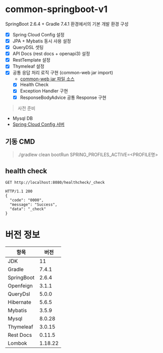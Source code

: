 # common-springboot-v1
SpringBoot 2.6.4 + Gradle 7.4.1 환경에서의 기본 개발 환경 구성

- [x] Spring Cloud Config 설정
- [x] JPA + Mybatis 동시 사용 설정
- [x] QueryDSL 셋팅
- [x] API Docs (rest docs + openapi3) 설정
- [x] RestTemplate 설정
- [x] Thymeleaf 설정
- [x] 공통 응답 처리 로직 구현 (common-web jar import)
    - [common-web jar 파일 소스](https://github.com/skysoo1111/common-web.git)
    - [x] Health Check
    - [x] Exception Handler 구현
    - [x] ResponseBodyAdvice 공통 Response 구현

> 사전 준비 
- Mysql DB
- [Spring Cloud Config 서버](https://github.com/skysoo1111/spring-config-server) 

## 기동 CMD
> ./gradlew clean bootRun SPRING_PROFILES_ACTIVE=<PROFILE명>

## health check
~~~http request
GET http://localhost:8080/healthcheck/_check

HTTP/1.1 200 
{
  "code": "0000",
  "message": "Success",
  "data": "_check"
}
~~~

# 버전 정보
|항목|버전|
|---|---|
|JDK|11|
|Gradle|7.4.1|
|SpringBoot|2.6.4|
|Openfeign|3.1.1|
|QueryDsl|5.0.0|
|Hibernate|5.6.5|
|Mybatis|3.5.9|
|Mysql|8.0.28|
|Thymeleaf|3.0.15|
|Rest Docs|0.11.5|
|Lombok|1.18.22|


